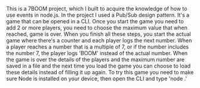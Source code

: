 This is a 7BOOM project, which I built to acquire the knowledge of how to use events in node.js.
In the project I used a Pub/Sub design pattern.
It's a game that can be opened in a CLI.
Once you start the game you need to add 2 or more players, you need to choose the maximum value that when reached, game is over.
When you finish all these steps, you start the actual game where there's a counter and each player logs the next number. When a player reaches a number that is a multiple of 7, or if the number includes the number 7, the player logs 'BOOM' instead of the actual number.
When the game is over the details of the players and the maximum number are saved in a file and the next time you load the game you can choose to load these details instead of filling it up again.
To try this game you need to make sure Node is installed on your device, then open the CLI and type 'node .'
